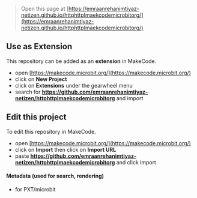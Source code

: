 
> Open this page at [https://emraanrehanimtiyaz-netizen.github.io/httphttplmaekcodemicrobitorg/](https://emraanrehanimtiyaz-netizen.github.io/httphttplmaekcodemicrobitorg/)

## Use as Extension

This repository can be added as an **extension** in MakeCode.

* open [https://makecode.microbit.org/](https://makecode.microbit.org/)
* click on **New Project**
* click on **Extensions** under the gearwheel menu
* search for **https://github.com/emraanrehanimtiyaz-netizen/httphttplmaekcodemicrobitorg** and import

## Edit this project

To edit this repository in MakeCode.

* open [https://makecode.microbit.org/](https://makecode.microbit.org/)
* click on **Import** then click on **Import URL**
* paste **https://github.com/emraanrehanimtiyaz-netizen/httphttplmaekcodemicrobitorg** and click import

#### Metadata (used for search, rendering)

* for PXT/microbit
<script src="https://makecode.com/gh-pages-embed.js"></script><script>makeCodeRender("{{ site.makecode.home_url }}", "{{ site.github.owner_name }}/{{ site.github.repository_name }}");</script>
